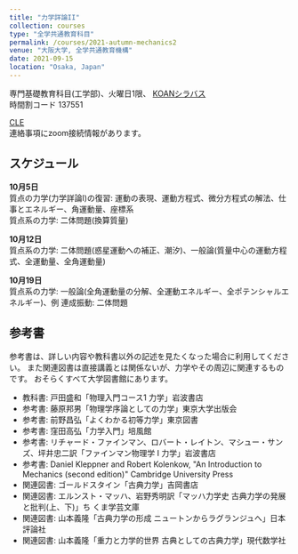 ```yaml
---
title: "力学詳論II"
collection: courses
type: "全学共通教育科目"
permalink: /courses/2021-autumn-mechanics2
venue: "大阪大学, 全学共通教育機構"
date: 2021-09-15
location: "Osaka, Japan"
---
```


専門基礎教育科目(工学部)、火曜日1限、
[KOANシラバス](https://koan.osaka-u.ac.jp/campusweb/campussquare.do?_flowExecutionKey=_cF7C945D0-CFF7-74C5-6C59-9D106E16361E_k3B1CE977-6ADB-8B56-152C-0B7606526747)  
時間割コード 137551

[CLE](https://www.cle.osaka-u.ac.jp/webapps/blackboard/content/listContentEditable.jsp?content_id=_944394_1&course_id=_137081_1)  
連絡事項にzoom接続情報があります。


スケジュール
-----

**10月5日**  
質点の力学(力学詳論I)の復習: 運動の表現、運動方程式、微分方程式の解法、仕事とエネルギー、角運動量、座標系  
質点系の力学: 二体問題(換算質量)  

**10月12日**  
質点系の力学: 二体問題(惑星運動への補正、潮汐)、一般論(質量中心の運動方程式、全運動量、全角運動量)    

**10月19日**  
質点系の力学: 一般論(全角運動量の分解、全運動エネルギー、全ポテンシャルエネルギー)、例
連成振動: 二体問題


参考書
-----
参考書は、詳しい内容や教科書以外の記述を見たくなった場合に利用してください。
また関連図書は直接講義とは関係ないが、力学やその周辺に関連するものです。
おそらくすべて大学図書館にあります。
* 教科書: 戸田盛和「物理入門コース1 力学」岩波書店
* 参考書: 藤原邦男「物理学序論としての力学」東京大学出版会
* 参考書: 前野昌弘「よくわかる初等力学」東京図書
* 参考書: 窪田高弘「力学入門」培風館
* 参考書: リチャード・ファインマン、ロバート・レイトン、マシュー・サンズ、坪井忠二訳「ファインマン物理学 I 力学」岩波書店
* 参考書: Daniel Kleppner and Robert Kolenkow, "An Introduction to Mechanics (second edition)" Cambridge University Press
* 関連図書: ゴールドスタイン「古典力学」吉岡書店
* 関連図書: エルンスト・マッハ、岩野秀明訳「マッハ力学史 古典力学の発展と批判(上、下)」ち
くま学芸文庫
* 関連図書: 山本義隆「古典力学の形成 ニュートンからラグランジュへ」日本評論社
* 関連図書: 山本義隆「重力と力学的世界 古典としての古典力学」現代数学社
